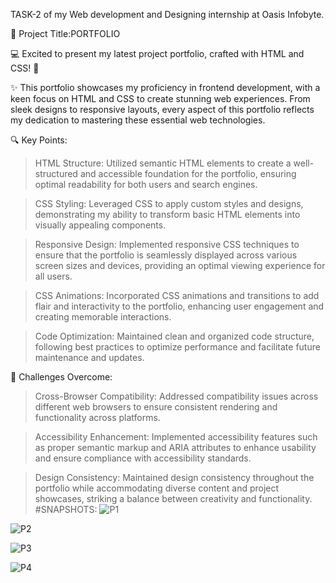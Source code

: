 TASK-2 of my Web development and Designing internship at Oasis Infobyte.


📌 Project Title:PORTFOLIO


💻 Excited to present my latest project portfolio, crafted with HTML and CSS! 🚀

✨ This portfolio showcases my proficiency in frontend development, with a keen focus on HTML and CSS to create stunning web experiences. From sleek designs to responsive layouts, every aspect of this portfolio reflects my dedication to mastering these essential web technologies.

🔍 Key Points:


>HTML Structure: Utilized semantic HTML elements to create a well-structured and accessible foundation for the portfolio, ensuring optimal readability for both users and search engines.

>CSS Styling: Leveraged CSS to apply custom styles and designs, demonstrating my ability to transform basic HTML elements into visually appealing components.

>Responsive Design: Implemented responsive CSS techniques to ensure that the portfolio is seamlessly displayed across various screen sizes and devices, providing an optimal viewing experience for all users.

>CSS Animations: Incorporated CSS animations and transitions to add flair and interactivity to the portfolio, enhancing user engagement and creating memorable interactions.

>Code Optimization: Maintained clean and organized code structure, following best practices to optimize performance and facilitate future maintenance and updates.


🚧 Challenges Overcome:


>Cross-Browser Compatibility: Addressed compatibility issues across different web browsers to ensure consistent rendering and functionality across platforms.

>Accessibility Enhancement: Implemented accessibility features such as proper semantic markup and ARIA attributes to enhance usability and ensure compliance with accessibility standards.

>Design Consistency: Maintained design consistency throughout the portfolio while accommodating diverse content and project showcases, striking a balance between creativity and functionality.
#SNAPSHOTS:
![P1](https://github.com/Tangudu-Jyotirmayee/Portfolio/assets/170788125/e8a9a5e9-a148-4091-b287-575d5cb8856f)

![P2](https://github.com/Tangudu-Jyotirmayee/Portfolio/assets/170788125/49adf6e5-7da9-46ed-a58c-8b53cdafefda)

![P3](https://github.com/Tangudu-Jyotirmayee/Portfolio/assets/170788125/81e80d2d-2e13-40a8-830f-df4e40604fe2)

![P4](https://github.com/Tangudu-Jyotirmayee/Portfolio/assets/170788125/53f7c681-b22b-417f-beef-2ba37b45b692)



